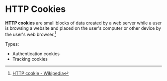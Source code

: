# HTTP Cookies
**HTTP cookies** are small blocks of data created by a web server while a user is browsing a website and placed on the user's computer or other device by the user's web browser.[^wiki]

Types:
- Authentication cookies
- Tracking cookies

[^wiki]: [HTTP cookie - Wikipedia](https://en.wikipedia.org/wiki/HTTP_cookie)
